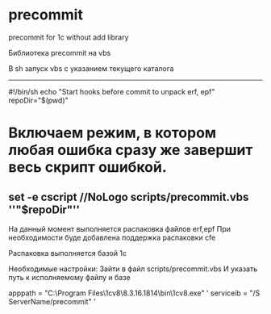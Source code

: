 # precommit
precommit for 1c without add library

Библиотека precommit на vbs

В sh запуск vbs с указанием текущего каталога

------------------------------------------------------------------
#!/bin/sh
echo "Start hooks before commit to unpack erf, epf"
repoDir="$(pwd)"
# Включаем режим, в котором любая ошибка сразу же завершит весь скрипт ошибкой.
set -e
cscript //NoLogo scripts/precommit.vbs ''"$repoDir"''
------------------------------------------------------------------

На данный момент выполняется распаковка файлов erf,epf
При необходимости буде добавлена поддержка распаковки cfe

Распаковка выполняется базой 1с 

Необходимые настройки:
Зайти в файл scripts/precommit.vbs 
И указать путь к исполняемому файлу и базе

apppath = "C:\Program Files\1cv8\8.3.16.1814\bin\1cv8.exe" '
serviceib = "/S ServerName/precommit" ' 

